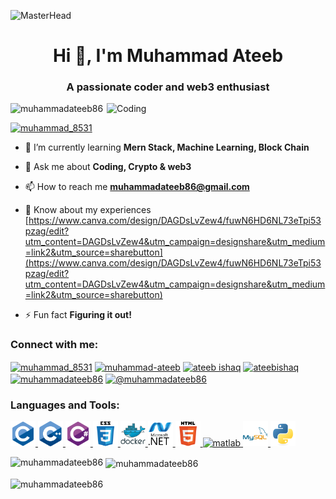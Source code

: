 ![MasterHead](https://static.wixstatic.com/media/b313a9_89ebec0c5f384c65a9551f0c1ec18ca9~mv2.gif)

<h1 align="center">Hi 👋, I'm Muhammad Ateeb</h1>
<h3 align="center">A passionate coder and web3 enthusiast</h3>
<img align="right" alt="Coding" width="350" src="https://i.pinimg.com/originals/81/17/8b/81178b47a8598f0c81c4799f2cdd4057.gif">


<p align="left"> <img src="https://komarev.com/ghpvc/?username=muhammadateeb86&label=Profile%20views&color=0e75b6&style=flat" alt="muhammadateeb86" /> </p>

<p align="left"> <a href="https://twitter.com/muhammad_8531" target="blank"><img src="https://img.shields.io/twitter/follow/muhammad_8531?logo=twitter&style=for-the-badge" alt="muhammad_8531" /></a> </p>

- 🌱 I’m currently learning **Mern Stack, Machine Learning, Block Chain**

- 💬 Ask me about **Coding, Crypto & web3**

- 📫 How to reach me **muhammadateeb86@gmail.com**

- 📄 Know about my experiences [https://www.canva.com/design/DAGDsLvZew4/fuwN6HD6NL73eTpi53pzag/edit?utm_content=DAGDsLvZew4&utm_campaign=designshare&utm_medium=link2&utm_source=sharebutton](https://www.canva.com/design/DAGDsLvZew4/fuwN6HD6NL73eTpi53pzag/edit?utm_content=DAGDsLvZew4&utm_campaign=designshare&utm_medium=link2&utm_source=sharebutton)

- ⚡ Fun fact **Figuring it out!**

<h3 align="left">Connect with me:</h3>
<p align="left">
<a href="https://twitter.com/muhammad_8531" target="blank"><img align="center" src="https://raw.githubusercontent.com/rahuldkjain/github-profile-readme-generator/master/src/images/icons/Social/twitter.svg" alt="muhammad_8531" height="30" width="40" /></a>
<a href="https://linkedin.com/in/muhammad-ateeb" target="blank"><img align="center" src="https://raw.githubusercontent.com/rahuldkjain/github-profile-readme-generator/master/src/images/icons/Social/linked-in-alt.svg" alt="muhammad-ateeb" height="30" width="40" /></a>
<a href="https://fb.com/ateeb ishaq" target="blank"><img align="center" src="https://raw.githubusercontent.com/rahuldkjain/github-profile-readme-generator/master/src/images/icons/Social/facebook.svg" alt="ateeb ishaq" height="30" width="40" /></a>
<a href="https://instagram.com/ateebishaq" target="blank"><img align="center" src="https://raw.githubusercontent.com/rahuldkjain/github-profile-readme-generator/master/src/images/icons/Social/instagram.svg" alt="ateebishaq" height="30" width="40" /></a>
<a href="https://www.leetcode.com/muhammadateeb86" target="blank"><img align="center" src="https://raw.githubusercontent.com/rahuldkjain/github-profile-readme-generator/master/src/images/icons/Social/leet-code.svg" alt="muhammadateeb86" height="30" width="40" /></a>
<a href="https://www.hackerearth.com/@muhammadateeb86" target="blank"><img align="center" src="https://raw.githubusercontent.com/rahuldkjain/github-profile-readme-generator/master/src/images/icons/Social/hackerearth.svg" alt="@muhammadateeb86" height="30" width="40" /></a>
</p>

<h3 align="left">Languages and Tools:</h3>
<p align="left"> <a href="https://www.cprogramming.com/" target="_blank" rel="noreferrer"> <img src="https://raw.githubusercontent.com/devicons/devicon/master/icons/c/c-original.svg" alt="c" width="40" height="40"/> </a> <a href="https://www.w3schools.com/cpp/" target="_blank" rel="noreferrer"> <img src="https://raw.githubusercontent.com/devicons/devicon/master/icons/cplusplus/cplusplus-original.svg" alt="cplusplus" width="40" height="40"/> </a> <a href="https://www.w3schools.com/cs/" target="_blank" rel="noreferrer"> <img src="https://raw.githubusercontent.com/devicons/devicon/master/icons/csharp/csharp-original.svg" alt="csharp" width="40" height="40"/> </a> <a href="https://www.w3schools.com/css/" target="_blank" rel="noreferrer"> <img src="https://raw.githubusercontent.com/devicons/devicon/master/icons/css3/css3-original-wordmark.svg" alt="css3" width="40" height="40"/> </a> <a href="https://www.docker.com/" target="_blank" rel="noreferrer"> <img src="https://raw.githubusercontent.com/devicons/devicon/master/icons/docker/docker-original-wordmark.svg" alt="docker" width="40" height="40"/> </a> <a href="https://dotnet.microsoft.com/" target="_blank" rel="noreferrer"> <img src="https://raw.githubusercontent.com/devicons/devicon/master/icons/dot-net/dot-net-original-wordmark.svg" alt="dotnet" width="40" height="40"/> </a> <a href="https://www.w3.org/html/" target="_blank" rel="noreferrer"> <img src="https://raw.githubusercontent.com/devicons/devicon/master/icons/html5/html5-original-wordmark.svg" alt="html5" width="40" height="40"/> </a> <a href="https://www.mathworks.com/" target="_blank" rel="noreferrer"> <img src="https://upload.wikimedia.org/wikipedia/commons/2/21/Matlab_Logo.png" alt="matlab" width="40" height="40"/> </a> <a href="https://www.mysql.com/" target="_blank" rel="noreferrer"> <img src="https://raw.githubusercontent.com/devicons/devicon/master/icons/mysql/mysql-original-wordmark.svg" alt="mysql" width="40" height="40"/> </a> <a href="https://www.python.org" target="_blank" rel="noreferrer"> <img src="https://raw.githubusercontent.com/devicons/devicon/master/icons/python/python-original.svg" alt="python" width="40" height="40"/> </a> </p>

<p><img align="left" src="https://github-readme-stats.vercel.app/api/top-langs?username=muhammadateeb86&show_icons=true&locale=en&layout=compact" alt="muhammadateeb86" /></p>

<p>&nbsp;<img align="center" src="https://github-readme-stats.vercel.app/api?username=muhammadateeb86&show_icons=true&locale=en" alt="muhammadateeb86" /></p>

<p><img align="center" src="https://github-readme-streak-stats.herokuapp.com/?user=muhammadateeb86&" alt="muhammadateeb86" /></p>
